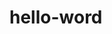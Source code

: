 # hello-word

<?php

This marks my return to coding after three long years of break!
Hi, my name is Ogundeinde Adedamola. A seasoned consultant and tutor. Some refer to me as a computer geek. Well, this is just me again after three years of being a full time academician. I am back here to "coding my life away", just the way it used to be untill three years ago. I found a new "love" in the education sector. Now, i am back!

Signed, Sealed and Delivered 

Ogundeinde A.M, OCA, OCP

?>
